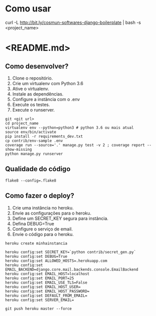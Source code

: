 # Como usar

curl -L http://bit.ly/cosmun-softwares-django-boilerplate | bash -s <project_name>


# <README.md>

## Como desenvolver?

1. Clone o repositório.
2. Crie um virtualenv com Python 3.6
3. Ative o virtualenv.
4. Instale as dependências.
5. Configure a instância com o .env
6. Execute os testes.
6. Execute o runserver.

```console
git <git url>
cd project_name
virtualenv env --python=python3 # python 3.6 ou mais atual
source env/bin/activate
pip install -r requirements_dev.txt
cp contrib/env-sample .env
coverage run --source='.' manage.py test -v 2 ; coverage report --show-missing
python manage.py runserver
```

## Qualidade do código

```console
flake8 --config=.flake8
```


## Como fazer o deploy?

1. Crie uma instância no heroku.
2. Envie as configurações para o heroku.
3. Define um SECRET_KEY segura para instância.
4. Defina DEBUG=True
5. Configure o serviço de email.
6. Envie o código para o heroku.

```console
heroku create minhainstancia

heroku config:set SECRET_KEY=`python contrib/secret_gen.py`
heroku config:set DEBUG=True
heroku config:set ALLOWED_HOSTS=.herokuapp.com
heroku config:set EMAIL_BACKEND=django.core.mail.backends.console.EmailBackend
heroku config:set EMAIL_HOST=localhost
heroku config:set EMAIL_PORT=25
heroku config:set EMAIL_USE_TLS=False
heroku config:set EMAIL_HOST_USER=
heroku config:set EMAIL_HOST_PASSWORD=
heroku config:set DEFAULT_FROM_EMAIL=
heroku config:set SERVER_EMAIL=

git push heroku master --force
```
